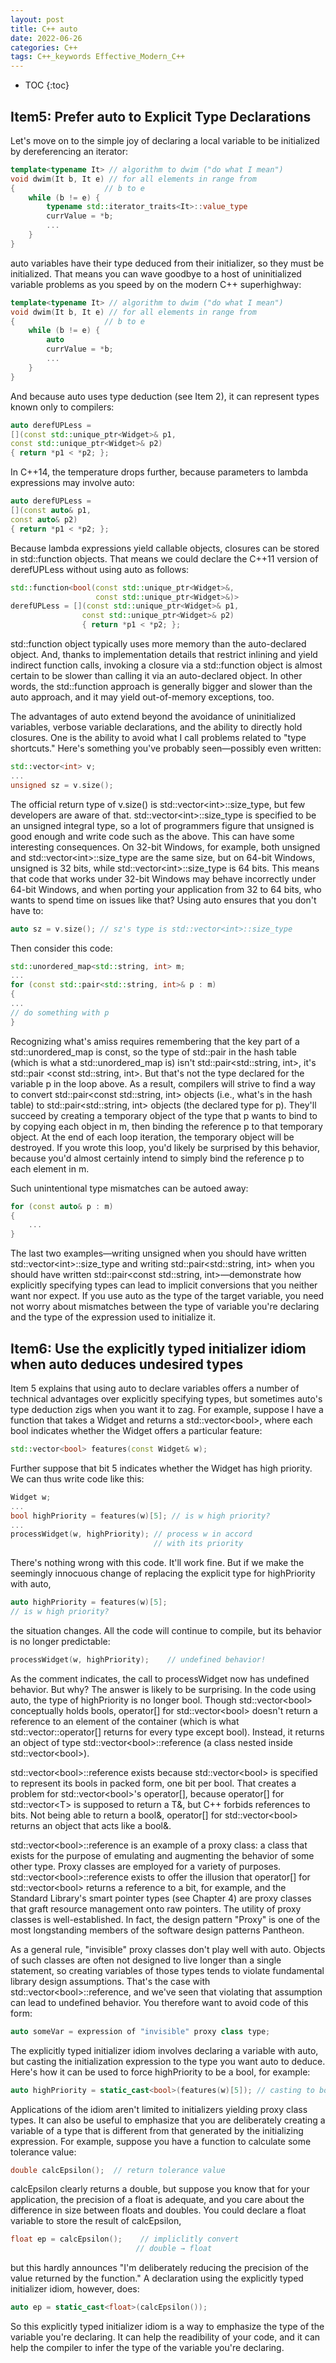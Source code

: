 ```yaml
---
layout: post
title: C++ auto
date: 2022-06-26
categories: C++
tags: C++_keywords Effective_Modern_C++
---
```


* TOC
{:toc}

## Item5: Prefer auto to Explicit Type Declarations

Let's move on to the simple joy of declaring a local variable to be initialized by dereferencing an iterator:

```cpp
template<typename It> // algorithm to dwim ("do what I mean")
void dwim(It b, It e) // for all elements in range from
{                    // b to e
    while (b != e) {
        typename std::iterator_traits<It>::value_type
        currValue = *b;
        ...
    }
}
```

auto variables have their type deduced from their initializer, so they must be initialized. That means you can wave goodbye to a host of uninitialized variable problems as you speed by on the modern C++ superhighway:

```cpp
template<typename It> // algorithm to dwim ("do what I mean")
void dwim(It b, It e) // for all elements in range from
{                    // b to e
    while (b != e) {
        auto
        currValue = *b;
        ...
    }
}
```

And because auto uses type deduction (see Item 2), it can represent types known only to compilers:

```cpp
auto derefUPLess =
[](const std::unique_ptr<Widget>& p1,
const std::unique_ptr<Widget>& p2)
{ return *p1 < *p2; };
```

In C++14, the temperature drops further, because parameters to lambda expressions may involve auto:

```cpp
auto derefUPLess =
[](const auto& p1,
const auto& p2)
{ return *p1 < *p2; };
```

Because lambda expressions yield callable objects, closures can be stored in std::function objects. That means we could declare the C++11 version of derefUPLess without using auto as follows:

```cpp
std::function<bool(const std::unique_ptr<Widget>&,
                   const std::unique_ptr<Widget>&)>
derefUPLess = [](const std::unique_ptr<Widget>& p1,
                const std::unique_ptr<Widget>& p2)
                { return *p1 < *p2; };
```

std::function object typically uses more memory than the auto-declared object. And, thanks to implementation details that restrict inlining and yield indirect function calls, invoking a closure via a std::function object is almost certain to be slower than calling it via an auto-declared object. In other words, the std::function approach is generally bigger and slower than the auto approach, and it may yield out-of-memory exceptions, too.

The advantages of auto extend beyond the avoidance of uninitialized variables, verbose variable declarations, and the ability to directly hold closures. One is the ability to avoid what I call problems related to "type shortcuts." Here's something you've probably seen—possibly even written:

```cpp
std::vector<int> v;
...
unsigned sz = v.size();
```

The official return type of v.size() is std::vector\<int\>::size_type, but few developers are aware of that. std::vector\<int\>::size_type is specified to be an unsigned integral type, so a lot of programmers figure that unsigned is good enough and write code such as the above. This can have some interesting consequences. On 32-bit Windows, for example, both unsigned and std::vector\<int\>::size_type are the same size, but on 64-bit Windows, unsigned is 32 bits, while std::vector\<int\>::size_type is 64 bits. This means that code that works under 32-bit Windows may behave incorrectly under 64-bit Windows, and when porting your application from 32 to 64 bits, who wants to spend time on issues like that? Using auto ensures that you don't have to:

```cpp
auto sz = v.size(); // sz's type is std::vector<int>::size_type
```

Then consider this code:

```cpp
std::unordered_map<std::string, int> m;
...
for (const std::pair<std::string, int>& p : m)
{
...
// do something with p
}
```

Recognizing what's amiss requires remembering that the key part of a std::unordered_map is const, so the type of std::pair in the hash table (which is what a std::unordered_map is) isn't std::pair<std::string, int>, it's std::pair <const std::string, int>. But that's not the type declared for the variable p in the loop above. As a result, compilers will strive to find a way to convert std::pair<const std::string, int> objects (i.e., what's in the hash table) to std::pair<std::string, int> objects (the declared type for p). They'll succeed by creating a temporary object of the type that p wants to bind to by copying each object in m, then binding the reference p to that temporary object. At the end of each loop iteration, the temporary object will be destroyed. If you wrote this loop, you'd likely be surprised by this behavior, because you'd almost certainly intend to simply bind the reference p to each element in m.

Such unintentional type mismatches can be autoed away:

```cpp
for (const auto& p : m)
{
    ...
}
```

The last two examples—writing unsigned when you should have written std::vector\<int\>::size_type and writing std::pair<std::string, int> when you should have written std::pair<const std::string, int>—demonstrate how explicitly specifying types can lead to implicit conversions that you neither want nor expect. If you use auto as the type of the target variable, you need not worry about mismatches between the type of variable you're declaring and the type of the expression used to initialize it.

## Item6: Use the explicitly typed initializer idiom when auto deduces undesired types

Item 5 explains that using auto to declare variables offers a number of technical advantages over explicitly specifying types, but sometimes auto's type deduction zigs when you want it to zag. For example, suppose I have a function that takes a Widget and returns a std::vector\<bool\>, where each bool indicates whether the Widget offers a particular feature:

```cpp
std::vector<bool> features(const Widget& w);
```

Further suppose that bit 5 indicates whether the Widget has high priority. We can thus write code like this:

```cpp
Widget w;
...
bool highPriority = features(w)[5]; // is w high priority?
...
processWidget(w, highPriority); // process w in accord
                                // with its priority
```

There's nothing wrong with this code. It'll work fine. But if we make the seemingly innocuous change of replacing the explicit type for highPriority with auto,

```cpp
auto highPriority = features(w)[5];
// is w high priority?
```

the situation changes. All the code will continue to compile, but its behavior is no longer predictable:

```cpp
processWidget(w, highPriority);    // undefined behavior!
```

As the comment indicates, the call to processWidget now has undefined behavior. But why? The answer is likely to be surprising. In the code using auto, the type of highPriority is no longer bool. Though std::vector\<bool\> conceptually holds bools, operator[] for std::vector\<bool\> doesn't return a reference to an element of the container (which is what std::vector::operator[] returns for every type except bool). Instead, it returns an object of type std::vector\<bool\>::reference (a class nested inside std::vector\<bool\>).

std::vector\<bool\>::reference exists because std::vector\<bool\> is specified to represent its bools in packed form, one bit per bool. That creates a problem for std::vector\<bool\>'s operator[], because operator[] for std::vector\<T\> is supposed to return a T&, but C++ forbids references to bits. Not being able to return a bool&, operator[] for std::vector\<bool\> returns an object that acts like a bool&.

std::vector\<bool\>::reference is an example of a proxy class: a class that exists for the purpose of emulating and augmenting the behavior of some other type. Proxy classes are employed for a variety of purposes. std::vector\<bool\>::reference exists to offer the illusion that operator[] for std::vector\<bool\> returns a reference to a bit, for example, and the Standard Library's smart pointer types (see Chapter 4) are proxy classes that graft resource management onto raw pointers. The utility of proxy classes is well-established. In fact, the design pattern "Proxy" is one of the most longstanding members of the software design patterns Pantheon.

As a general rule, "invisible" proxy classes don't play well with auto. Objects of such classes are often not designed to live longer than a single statement, so creating variables of those types tends to violate fundamental library design assumptions. That's the case with std::vector\<bool\>::reference, and we've seen that violating that assumption can lead to undefined behavior. You therefore want to avoid code of this form:

```cpp
auto someVar = expression of "invisible" proxy class type;
```

The explicitly typed initializer idiom involves declaring a variable with auto, but casting the initialization expression to the type you want auto to deduce. Here's how it can be used to force highPriority to be a bool, for example:

```cpp
auto highPriority = static_cast<bool>(features(w)[5]); // casting to bool
```

Applications of the idiom aren't limited to initializers yielding proxy class types. It can also be useful to emphasize that you are deliberately creating a variable of a type that is different from that generated by the initializing expression. For example, suppose you have a function to calculate some tolerance value:

```cpp
double calcEpsilon();  // return tolerance value
```

calcEpsilon clearly returns a double, but suppose you know that for your application, the precision of a float is adequate, and you care about the difference in size between floats and doubles. You could declare a float variable to store the result of calcEpsilon,

```cpp
float ep = calcEpsilon();    // impliclitly convert
                            // double → float
```

but this hardly announces "I'm deliberately reducing the precision of the value returned by the function." A declaration using the explicitly typed initializer idiom, however, does:

```cpp
auto ep = static_cast<float>(calcEpsilon());
```

So this explicitly typed initializer idiom is a way to emphasize the type of the variable you're declaring. It can help the readibility of your code, and it can help the compiler to infer the type of the variable you're declaring.

